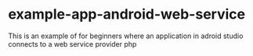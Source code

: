 # example-app-android-web-service
 This is an example of for beginners where an application in adroid studio connects to a web service provider php
